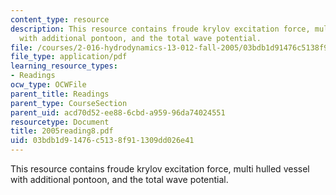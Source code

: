 ```yaml
---
content_type: resource
description: This resource contains froude krylov excitation force, multi hulled vessel
  with additional pontoon, and the total wave potential.
file: /courses/2-016-hydrodynamics-13-012-fall-2005/03bdb1d91476c5138f911309dd026e41_2005reading8.pdf
file_type: application/pdf
learning_resource_types:
- Readings
ocw_type: OCWFile
parent_title: Readings
parent_type: CourseSection
parent_uid: acd70d52-ee88-6cbd-a959-96da74024551
resourcetype: Document
title: 2005reading8.pdf
uid: 03bdb1d9-1476-c513-8f91-1309dd026e41
---
```

This resource contains froude krylov excitation force, multi hulled vessel with additional pontoon, and the total wave potential.

